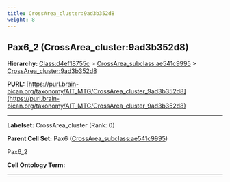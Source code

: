 ```yaml
---
title: CrossArea_cluster:9ad3b352d8
weight: 8
---
```

## Pax6_2 (CrossArea_cluster:9ad3b352d8)
<b>Hierarchy: </b>
[Class:d4ef18755c](../Class_d4ef18755c) >
[CrossArea_subclass:ae541c9995](../CrossArea_subclass_ae541c9995) >
[CrossArea_cluster:9ad3b352d8](../CrossArea_cluster_9ad3b352d8)

**PURL:** [https://purl.brain-bican.org/taxonomy/AIT_MTG/CrossArea_cluster_9ad3b352d8](https://purl.brain-bican.org/taxonomy/AIT_MTG/CrossArea_cluster_9ad3b352d8)

---


**Labelset:** CrossArea_cluster (Rank: 0)

**Parent Cell Set:** Pax6 ([CrossArea_subclass:ae541c9995](../CrossArea_subclass_ae541c9995))

Pax6_2


**Cell Ontology Term:** 

[MARKER GENES.]: #


---

[TRANSFERRED ANNOTATIONS.]: #


[AUTHOR ANNOTATION FIELDS.]: #


